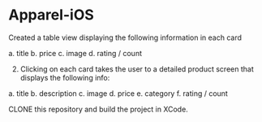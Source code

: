 # Apparel-iOS

Created a table view displaying the following information in each card

a. title
b. price
c. image
d. rating / count

2. Clicking on each card takes the
user to a detailed product screen that displays the following info:

a. title
b. description
c. image
d. price
e. category
f. rating / count

CLONE this repository and build the project in XCode.
